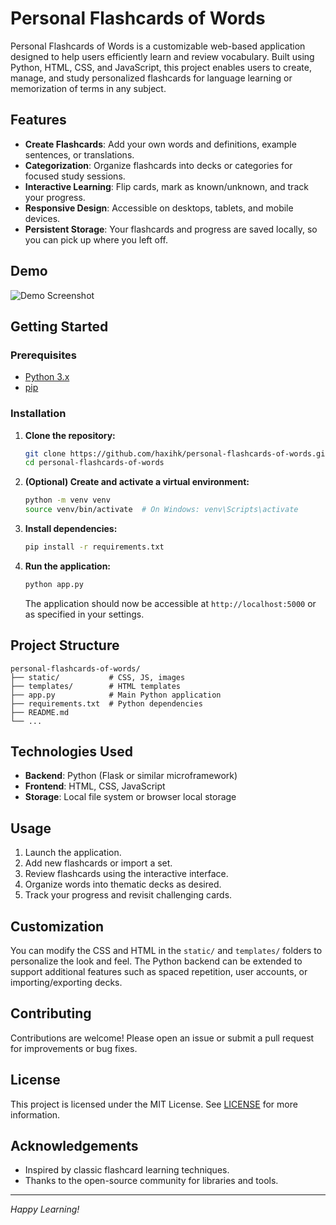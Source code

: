 # Personal Flashcards of Words

Personal Flashcards of Words is a customizable web-based application designed to help users efficiently learn and review vocabulary. Built using Python, HTML, CSS, and JavaScript, this project enables users to create, manage, and study personalized flashcards for language learning or memorization of terms in any subject.

## Features

- **Create Flashcards**: Add your own words and definitions, example sentences, or translations.
- **Categorization**: Organize flashcards into decks or categories for focused study sessions.
- **Interactive Learning**: Flip cards, mark as known/unknown, and track your progress.
- **Responsive Design**: Accessible on desktops, tablets, and mobile devices.
- **Persistent Storage**: Your flashcards and progress are saved locally, so you can pick up where you left off.

## Demo

![Demo Screenshot](demo_screenshot.png)

## Getting Started

### Prerequisites

- [Python 3.x](https://www.python.org/downloads/)
- [pip](https://pip.pypa.io/en/stable/)

### Installation

1. **Clone the repository:**
   ```bash
   git clone https://github.com/haxihk/personal-flashcards-of-words.git
   cd personal-flashcards-of-words
   ```

2. **(Optional) Create and activate a virtual environment:**
   ```bash
   python -m venv venv
   source venv/bin/activate  # On Windows: venv\Scripts\activate
   ```

3. **Install dependencies:**
   ```bash
   pip install -r requirements.txt
   ```

4. **Run the application:**
   ```bash
   python app.py
   ```
   The application should now be accessible at `http://localhost:5000` or as specified in your settings.

## Project Structure

```
personal-flashcards-of-words/
├── static/           # CSS, JS, images
├── templates/        # HTML templates
├── app.py            # Main Python application
├── requirements.txt  # Python dependencies
├── README.md
└── ...
```

## Technologies Used

- **Backend**: Python (Flask or similar microframework)
- **Frontend**: HTML, CSS, JavaScript
- **Storage**: Local file system or browser local storage

## Usage

1. Launch the application.
2. Add new flashcards or import a set.
3. Review flashcards using the interactive interface.
4. Organize words into thematic decks as desired.
5. Track your progress and revisit challenging cards.

## Customization

You can modify the CSS and HTML in the `static/` and `templates/` folders to personalize the look and feel. The Python backend can be extended to support additional features such as spaced repetition, user accounts, or importing/exporting decks.

## Contributing

Contributions are welcome! Please open an issue or submit a pull request for improvements or bug fixes.

## License

This project is licensed under the MIT License. See [LICENSE](LICENSE) for more information.

## Acknowledgements

- Inspired by classic flashcard learning techniques.
- Thanks to the open-source community for libraries and tools.

---

*Happy Learning!*
